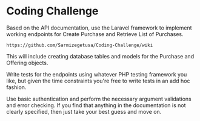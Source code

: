 # Coding Challenge

Based on the API documentation, use the Laravel framework to implement working endpoints for Create Purchase and Retrieve List of Purchases.

    https://github.com/Sarmizegetusa/Coding-Challenge/wiki

This will include creating database tables and models for the Purchase and Offering objects.

Write tests for the endpoints using whatever PHP testing framework you like, but given the time constraints you're free to write tests in an add hoc fashion.

Use basic authentication and perform the necessary argument validations and error checking. If you find that anything in the documentation is not clearly specified, then just take your best guess and move on.

